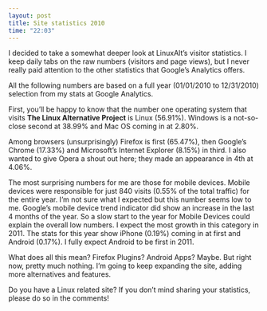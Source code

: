 ```yaml
---
layout: post
title: Site statistics 2010
time: "22:03"
---
```


I decided to take a somewhat deeper look at LinuxAlt’s visitor statistics. I keep daily tabs on the raw 
numbers (visitors and page views), but I never really paid attention to the other statistics that Google’s 
Analytics offers.  

All the following numbers are based on a full year (01/01/2010 to 12/31/2010) selection from my stats 
at Google Analytics.

First, you’ll be happy to know that the number one operating system that visits **The Linux Alternative Project** 
is Linux (56.91%). Windows is a not-so-close second at 38.99% and Mac OS coming in at 2.80%.

Among browsers (unsurprisingly) Firefox is first (65.47%), then Google’s Chrome (17.33%) and Microsoft’s Internet 
Explorer (8.15%) in third. I also wanted to give Opera a shout out here; they made an appearance in 4th at 4.06%.

The most surprising numbers for me are those for mobile devices.  Mobile devices were responsible for just 840 
visits (0.55% of the total traffic) for the entire year.  I’m not sure what I expected but this number seems 
low to me.  Google’s mobile device trend indicator did show an increase in the last 4 months of the year.  So 
a slow start to the year for Mobile Devices could explain the overall low numbers.  I expect the most growth 
in this category in 2011. The stats for this year show iPhone (0.19%) coming in at first and Android (0.17%).
I fully expect Android to be first in 2011.

What does all this mean? Firefox Plugins? Android Apps? Maybe. But right now, pretty much nothing. I’m going 
to keep expanding the site, adding more alternatives and features.

Do you have a Linux related site? If you don’t mind sharing your statistics, please do so in the comments!
